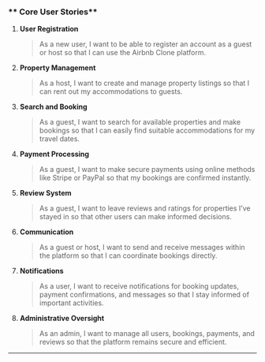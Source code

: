 ### ** Core User Stories**

1. **User Registration**

   > As a new user, I want to be able to register an account as a guest or host so that I can use the Airbnb Clone platform.

2. **Property Management**

   > As a host, I want to create and manage property listings so that I can rent out my accommodations to guests.

3. **Search and Booking**

   > As a guest, I want to search for available properties and make bookings so that I can easily find suitable accommodations for my travel dates.

4. **Payment Processing**

   > As a guest, I want to make secure payments using online methods like Stripe or PayPal so that my bookings are confirmed instantly.

5. **Review System**

   > As a guest, I want to leave reviews and ratings for properties I’ve stayed in so that other users can make informed decisions.

6. **Communication**

   > As a guest or host, I want to send and receive messages within the platform so that I can coordinate bookings directly.

7. **Notifications**

   > As a user, I want to receive notifications for booking updates, payment confirmations, and messages so that I stay informed of important activities.

8. **Administrative Oversight**

   > As an admin, I want to manage all users, bookings, payments, and reviews so that the platform remains secure and efficient.

---
